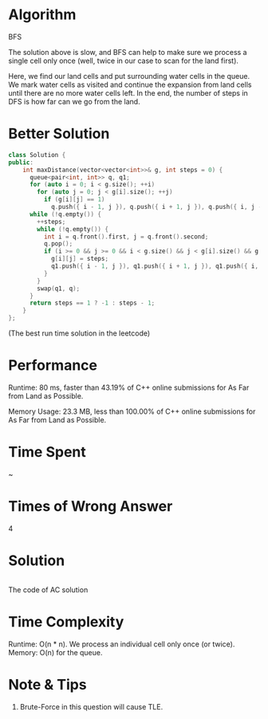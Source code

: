 # Algorithm

BFS

The solution above is slow, and BFS can help to make sure we process a single cell only once (well, twice in our case to scan for the land first).

Here, we find our land cells and put surrounding water cells in the queue. We mark water cells as visited and continue the expansion from land cells until there are no more water cells left. In the end, the number of steps in DFS is how far can we go from the land.

# Better Solution

```c++
class Solution {
public:
    int maxDistance(vector<vector<int>>& g, int steps = 0) {
      queue<pair<int, int>> q, q1;
      for (auto i = 0; i < g.size(); ++i)
        for (auto j = 0; j < g[i].size(); ++j)
          if (g[i][j] == 1)
            q.push({ i - 1, j }), q.push({ i + 1, j }), q.push({ i, j - 1 }), q.push({ i, j + 1 });
      while (!q.empty()) {
        ++steps;
        while (!q.empty()) {
          int i = q.front().first, j = q.front().second;
          q.pop();
          if (i >= 0 && j >= 0 && i < g.size() && j < g[i].size() && g[i][j] == 0) {
            g[i][j] = steps;
            q1.push({ i - 1, j }), q1.push({ i + 1, j }), q1.push({ i, j - 1 }), q1.push({ i, j + 1 });
          }
        }
        swap(q1, q);
      }
      return steps == 1 ? -1 : steps - 1;
    }
};
```

(The best run time solution in the leetcode)

# Performance

Runtime: 80 ms, faster than 43.19% of C++ online submissions for As Far from Land as Possible.

Memory Usage: 23.3 MB, less than 100.00% of C++ online submissions for As Far from Land as Possible.

# Time Spent

~

# Times of Wrong Answer

4

# Solution

```c++

```

The code of AC solution

# Time Complexity

Runtime: O(n * n). We process an individual cell only once (or twice).
Memory: O(n) for the queue.

# Note & Tips

1. Brute-Force in this question will cause TLE.